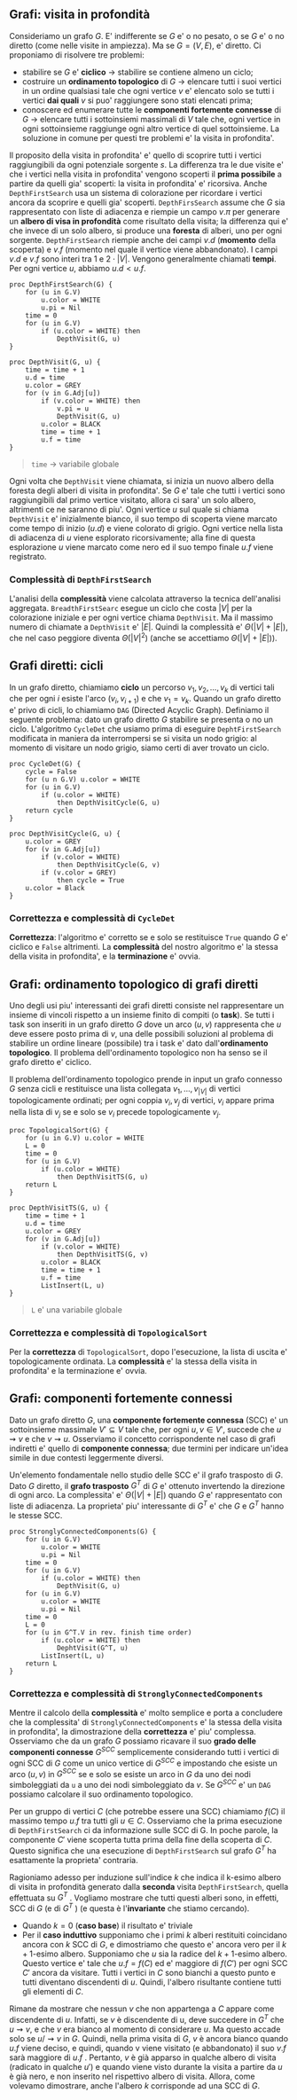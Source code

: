 ## Grafi: visita in profondità
Consideriamo un grafo $G$. E' indifferente se $G$ e' o no pesato, o se $G$ e' o no diretto (come nelle visite in ampiezza). Ma se $G = (V, E)$, e' diretto. 
Ci proponiamo di risolvere tre problemi:
- stabilire se $G$ e' **ciclico** $\rightarrow$ stabilire se contiene almeno un ciclo;
- costruire un **ordinamento topologico** di $G$ $\rightarrow$ elencare tutti i suoi vertici in un ordine qualsiasi tale che ogni vertice $v$ e' elencato solo se tutti i vertici **dai quali** $v$ si puo' raggiungere sono stati elencati prima;
- conoscere ed enumerare tutte le **componenti fortemente connesse** di $G$ $\rightarrow$ elencare tutti i sottoinsiemi massimali di $V$ tale che, ogni vertice in ogni sottoinsieme raggiunge ogni altro vertice di quel sottoinsieme.
La soluzione in comune per questi tre problemi e' la visita in profondita'.

Il proposito della visita in profondita' e' quello di scoprire tutti i vertici raggiungibili da ogni potenziale sorgente $s$. La differenza tra le due visite e' che i vertici nella visita in profondita' vengono scoperti il **prima possibile** a partire da quelli gia' scoperti: la visita in profondita' e' ricorsiva. Anche `DepthFirstSearch` usa un sistema di colorazione per ricordare i vertici ancora da scoprire e quelli gia' scoperti. `DepthFirsSearch` assume che $G$ sia rappresentato con liste di adiacenza e riempie un campo $v.\pi$ per generare un **albero di visa in profondità** come risultato della visita; la differenza qui e' che invece di un solo albero, si produce una **foresta** di alberi, uno per ogni sorgente.
`DepthFirstSearch` riempie anche dei campi $v.d$ (**momento** della scoperta) e $v.f$ (momento nel quale il vertice viene abbandonato). I campi $v.d$ e $v.f$ sono interi tra $1$ e $2 \cdot |V|$. Vengono generalmente chiamati **tempi**. Per ogni vertice $u$, abbiamo $u.d < u.f$.

``` Pseudocodice
proc DepthFirstSearch(G) {
	for (u in G.V)
		u.color = WHITE
		u.pi = Nil
	time = 0
	for (u in G.V)
		if (u.color = WHITE) then 
			DepthVisit(G, u)
}

proc DepthVisit(G, u) {
	time = time + 1
	u.d = time
	u.color = GREY
	for (v in G.Adj[u])
		if (v.color = WHITE) then 
			v.pi = u
			DepthVisit(G, u)
		u.color = BLACK
		time = time + 1
		u.f = time
}
```

> `time` $\rightarrow$ variabile globale

Ogni volta che `DepthVisit` viene chiamata, si inizia un nuovo albero della foresta degli alberi di visita in profondita'. Se $G$ e' tale che tutti i vertici sono raggiungibili dal primo vertice visitato, allora ci sara' un solo albero, altrimenti ce ne saranno di piu'.
Ogni vertice $u$ sul quale si chiama `DepthVisit` e' inizialmente bianco, il suo tempo di scoperta viene marcato come tempo di inizio ($u.d$) e viene colorato di grigio.
Ogni vertice nella lista di adiacenza di $u$ viene esplorato ricorsivamente; alla fine di questa esplorazione $u$ viene marcato come nero ed il suo tempo finale $u.f$ viene registrato.

### Complessità di `DepthFirstSearch`
L'analisi della **complessità** viene calcolata attraverso la tecnica dell'analisi aggregata.
`BreadthFirstSearc` esegue un ciclo che costa $|V|$ per la colorazione iniziale e per ogni vertice chiama `DepthVisit`. Ma il massimo numero di chiamate a `DepthVisit` e' $|E|$. Quindi la complessità e' $\Theta(|V| + |E|)$, che nel caso peggiore diventa $\Theta(|V|^2)$ (anche se accettiamo $\Theta(|V| + |E|)$).

## Grafi diretti: cicli
In un grafo diretto, chiamiamo **ciclo** un percorso $v_1, v_2, ..., v_k$ di vertici tali che per ogni $i$ esiste l'arco $(v_i, v_{i+1})$ e che $v_1 = v_k$. Quando un grafo diretto e' privo di cicli, lo chiamiamo `DAG` (Directed Acyclic Graph). 
Definiamo il seguente problema: dato un grafo diretto $G$ stabilire se presenta o no un ciclo. L'algoritmo `CycleDet` che usiamo prima di eseguire `DephtFirstSearch` modificata in maniera da interrompersi se si visita un nodo grigio: al momento di visitare un nodo grigio, siamo certi di aver trovato un ciclo.

``` Pseudocodice
proc CycleDet(G) {
	cycle = False
	for (u n G.V) u.color = WHITE
	for (u in G.V)
		if (u.color = WHITE) 
			then DepthVisitCycle(G, u)
	return cycle
}

proc DepthVisitCycle(G, u) {
	u.color = GREY
	for (v in G.Adj[u])
		if (v.color = WHITE)
			then DepthVisitCycle(G, v)
		if (v.color = GREY)
			then cycle = True
	u.color = Black
}
```

### Correttezza e complessità di `CycleDet`
**Correttezza**: l'algoritmo e' corretto se e solo se restituisce `True` quando $G$ e' ciclico e `False` altrimenti.
La **complessità** del nostro algoritmo e' la stessa della visita in profondita', e la **terminazione** e' ovvia.

## Grafi: ordinamento topologico di grafi diretti
Uno degli usi piu' interessanti dei grafi diretti consiste nel rappresentare un insieme di vincoli rispetto a un insieme finito di compiti (o **task**). Se tutti i task son inseriti in un grafo diretto $G$ dove un arco $(u,v)$ rappresenta che $u$ deve essere posto prima di $v$, una delle possibili soluzioni al problema di stabilire un ordine lineare (possibile) tra i task e' dato dall'**ordinamento topologico**. Il problema dell'ordinamento topologico non ha senso se il grafo diretto e' ciclico.

Il problema dell'ordinamento topologico prende in input un grafo connesso $G$ senza cicli e restituisce una lista collegata $v_1, ..., v_{|V|}$ di vertici topologicamente ordinati; per ogni coppia $v_i, v_j$ di vertici, $v_i$ appare prima nella lista di $v_j$ se e solo se $v_i$ precede topologicamente $v_j$.

``` Pseudocodice
proc TopologicalSort(G) {
	for (u in G.V) u.color = WHITE
	L = 0
	time = 0
	for (u in G.V)
		if (u.color = WHITE)
			then DepthVisitTS(G, u)
	return L
}

proc DepthVisitTS(G, u) {
	time = time + 1 
	u.d = time
	u.color = GREY
	for (v in G.Adj[u])
		if (v.color = WHITE)
			then DepthVisitTS(G, v)
		u.color = BLACK
		time = time + 1
		u.f = time
		ListInsert(L, u)
}
```

> `L` e' una variabile globale

### Correttezza e complessità di `TopologicalSort`
Per la **correttezza** di `TopologicalSort`, dopo l'esecuzione, la lista di uscita e' topologicamente ordinata. La **complessità** e' la stessa della visita in profondita' e la terminazione e' ovvia.

## Grafi: componenti fortemente connessi
Dato un grafo diretto $G$, una **componente fortemente connessa** (SCC) e' un sottoinsieme massimale $V' \subseteq V$ tale che, per ogni $u, v \in V'$, succede che $u ⇝ v$ e che $v ⇝ u$. 
Osserviamo il concetto corrispondente nel caso di grafi indiretti e' quello di **componente connessa**; due termini per indicare un'idea simile in due contesti leggermente diversi.

Un'elemento fondamentale nello studio delle SCC e' il grafo trasposto di $G$. Dato $G$ diretto, il **grafo trasposto** $G^T$ di $G$ e' ottenuto invertendo la direzione di ogni arco. La complessita' e' $\Theta(|V| + |E|)$ quando $G$ e' rappresentato con liste di adiacenza. La proprieta' piu' interessante di $G^T$ e' che $G$ e $G^T$ hanno le stesse SCC.

``` Pseudcodice
proc StronglyConnectedComponents(G) {
	for (u in G.V)
		u.color = WHITE
		u.pi = Nil
	time = 0
	for (u in G.V)
		if (u.color = WHITE) then
			DepthVisit(G, u)
	for (u in G.V)
		u.color = WHITE
		u.pi = Nil
	time = 0
	L = 0
	for (u in G^T.V in rev. finish time order)
		if (u.color = WHITE) then
			DephtVisit(G^T, u)
		ListInsert(L, u)
	return L
}
```

### Correttezza e complessità di `StronglyConnectedComponents`
Mentre il calcolo della **complessità** e' molto semplice e porta a concludere che la complessita' di `StronglyConnectedComponents` e' la stessa della visita in profondita', la dimostrazione della **correttezza** e' piu' complessa.
Osserviamo che da un grafo $G$ possiamo ricavare il suo **grado delle componenti connesse** $G^{SCC}$ semplicemente considerando tutti i vertici di ogni SCC di $G$ come un unico vertice di $G^{SCC}$ e impostando che esiste un arco $(u,v)$ in $G^{SCC}$ se e solo se esiste un arco in $G$ da uno dei nodi simboleggiati da `u` a uno dei nodi simboleggiato da $v$. Se $G^{SCC}$ e' un `DAG` possiamo calcolare il suo ordinamento topologico.

Per un gruppo di vertici $C$ (che potrebbe essere una SCC) chiamiamo $f(C)$ il massimo tempo $u.f$ tra tutti gli $u \in C$.  Osserviamo che la prima esecuzione di `DepthFirstSearch` ci da informazione sulle SCC di G. In poche parole, la componente $C'$ viene scoperta tutta prima della fine della scoperta di $C$. Questo significa che una esecuzione di `DepthFirstSearch` sul grafo $G^T$ ha esattamente la proprieta' contraria.

Ragioniamo adesso per induzione sull'indice $k$ che indica il k-esimo albero di visita in profondità generato dalla **seconda** visita `DepthFirstSearch`, quella effettuata su $G^T$ . Vogliamo mostrare che tutti questi alberi sono, in effetti, SCC di $G$ (e di $G^T$ ) (e questa è l'**invariante** che stiamo cercando).
- Quando $k=0$ (**caso base**) il risultato e' triviale
- Per il **caso induttivo** supponiamo che i primi $k$ alberi restituiti coincidano ancora con $k$ SCC di $G$, e dimostriamo che questo e' ancora vero per il 
  $k+1$-esimo albero. Supponiamo che $u$ sia la radice del $k+1$-esimo albero. Questo vertice e' tale che $u.f = f(C)$ ed e' maggiore di $f(C')$ per ogni SCC $C'$ ancora da visitare. Tutti i vertici in $C$ sono bianchi a questo punto e tutti diventano discendenti di $u$. Quindi, l'albero risultante contiene tutti gli elementi di $C$.

Rimane da mostrare che nessun $v$ che non appartenga a $C$ appare come discendente di $u$.
Infatti, se $v$ è discendente di u, deve succedere in $G^T$ che $u ⇝ v$, e che $v$ era bianco al momento di considerare $u$. Ma questo accade solo se $u /\rightsquigarrow v$ in $G$. Quindi, nella prima visita di $G$, $v$ è ancora bianco quando $u.f$ viene deciso, e quindi, quando v viene visitato (e abbandonato) il suo $v.f$ sarà maggiore di $u.f$ . Pertanto, $v$ è già apparso in qualche albero di visita (radicato in qualche $u'$) e quando viene visto durante la visita a partire da $u$ è già nero, e non inserito nel rispettivo albero di visita. Allora, come volevamo dimostrare, anche l'albero $k$ corrisponde ad una SCC di $G$.